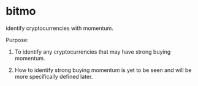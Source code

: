 # bitmo
identify cryptocurrencies with momentum.

Purpose:

1. To identify any cryptocurrencies that may have strong buying momentum.

2. How to identify strong buying momentum is yet to be seen and will be more specifically defined later.


